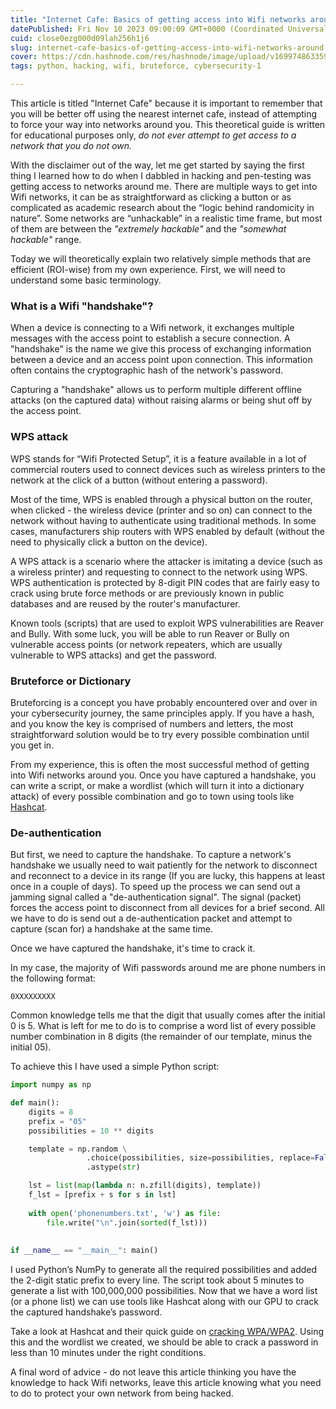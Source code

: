 ```yaml
---
title: "Internet Cafe: Basics of getting access into Wifi networks around you"
datePublished: Fri Nov 10 2023 09:00:09 GMT+0000 (Coordinated Universal Time)
cuid: close0ezg000d09lah256h1j6
slug: internet-cafe-basics-of-getting-access-into-wifi-networks-around-you
cover: https://cdn.hashnode.com/res/hashnode/image/upload/v1699748633599/cfd43aa0-b90f-45b4-93ea-5fbe77bd0997.jpeg
tags: python, hacking, wifi, bruteforce, cybersecurity-1

---
```


This article is titled "Internet Cafe" because it is important to remember that you will be better off using the nearest internet cafe, instead of attempting to force your way into networks around you. This theoretical guide is written for educational purposes only, *do not ever attempt to get access to a network that you do not own.*

With the disclaimer out of the way, let me get started by saying the first thing I learned how to do when I dabbled in hacking and pen-testing was getting access to networks around me. There are multiple ways to get into Wifi networks, it can be as straightforward as clicking a button or as complicated as academic research about the “logic behind randomicity in nature”. Some networks are “unhackable” in a realistic time frame, but most of them are between the *"extremely hackable"* and the *"somewhat hackable"* range.

Today we will theoretically explain two relatively simple methods that are efficient (ROI-wise) from my own experience. First, we will need to understand some basic terminology.

### What is a Wifi "handshake"?

When a device is connecting to a Wifi network, it exchanges multiple messages with the access point to establish a secure connection. A "handshake" is the name we give this process of exchanging information between a device and an access point upon connection. This information often contains the cryptographic hash of the network's password.

Capturing a "handshake" allows us to perform multiple different offline attacks (on the captured data) without raising alarms or being shut off by the access point.

### WPS attack

WPS stands for “Wifi Protected Setup”, it is a feature available in a lot of commercial routers used to connect devices such as wireless printers to the network at the click of a button (without entering a password).

Most of the time, WPS is enabled through a physical button on the router, when clicked - the wireless device (printer and so on) can connect to the network without having to authenticate using traditional methods. In some cases, manufacturers ship routers with WPS enabled by default (without the need to physically click a button on the device).

A WPS attack is a scenario where the attacker is imitating a device (such as a wireless printer) and requesting to connect to the network using WPS. WPS authentication is protected by 8-digit PIN codes that are fairly easy to crack using brute force methods or are previously known in public databases and are reused by the router's manufacturer.

Known tools (scripts) that are used to exploit WPS vulnerabilities are Reaver and Bully. With some luck, you will be able to run Reaver or Bully on vulnerable access points (or network repeaters, which are usually vulnerable to WPS attacks) and get the password.

### Bruteforce or Dictionary

Bruteforcing is a concept you have probably encountered over and over in your cybersecurity journey, the same principles apply. If you have a hash, and you know the key is comprised of numbers and letters, the most straightforward solution would be to try every possible combination until you get in.

From my experience, this is often the most successful method of getting into Wifi networks around you. Once you have captured a handshake, you can write a script, or make a wordlist (which will turn it into a dictionary attack) of every possible combination and go to town using tools like [Hashcat](https://hashcat.net/hashcat/).

### De-authentication

But first, we need to capture the handshake. To capture a network's handshake we usually need to wait patiently for the network to disconnect and reconnect to a device in its range (If you are lucky, this happens at least once in a couple of days). To speed up the process we can send out a jamming signal called a "de-authentication signal". The signal (packet) forces the access point to disconnect from all devices for a brief second. All we have to do is send out a de-authentication packet and attempt to capture (scan for) a handshake at the same time.

Once we have captured the handshake, it's time to crack it.

In my case, the majority of Wifi passwords around me are phone numbers in the following format:

```plaintext
0XXXXXXXXX
```

Common knowledge tells me that the digit that usually comes after the initial 0 is 5. What is left for me to do is to comprise a word list of every possible number combination in 8 digits (the remainder of our template, minus the initial 05).

To achieve this I have used a simple Python script:

```python
import numpy as np

def main():
    digits = 8
    prefix = "05"
    possibilities = 10 ** digits

    template = np.random \
                 .choice(possibilities, size=possibilities, replace=False) \
                 .astype(str)

    lst = list(map(lambda n: n.zfill(digits), template))
    f_lst = [prefix + s for s in lst]
    
    with open('phonenumbers.txt', 'w') as file:
        file.write("\n".join(sorted(f_lst)))
    
    
if __name__ == "__main__": main()
```

I used Python’s NumPy to generate all the required possibilities and added the 2-digit static prefix to every line. The script took about 5 minutes to generate a list with 100,000,000 possibilities. Now that we have a word list (or a phone list) we can use tools like Hashcat along with our GPU to crack the captured handshake’s password.

Take a look at Hashcat and their quick guide on [cracking WPA/WPA2](https://hashcat.net/wiki/doku.php?id=cracking_wpawpa2). Using this and the wordlist we created, we should be able to crack a password in less than 10 minutes under the right conditions.

A final word of advice - do not leave this article thinking you have the knowledge to hack Wifi networks, leave this article knowing what you need to do to protect your own network from being hacked.